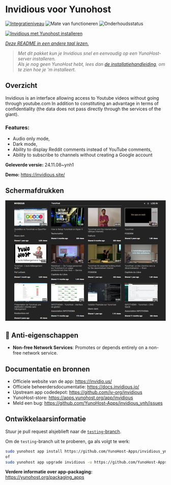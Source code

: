 <!--
NB: Deze README is automatisch gegenereerd door <https://github.com/YunoHost/apps/tree/master/tools/readme_generator>
Hij mag NIET handmatig aangepast worden.
-->

# Invidious voor Yunohost

[![Integratieniveau](https://dash.yunohost.org/integration/invidious.svg)](https://ci-apps.yunohost.org/ci/apps/invidious/) ![Mate van functioneren](https://ci-apps.yunohost.org/ci/badges/invidious.status.svg) ![Onderhoudsstatus](https://ci-apps.yunohost.org/ci/badges/invidious.maintain.svg)

[![Invidious met Yunohost installeren](https://install-app.yunohost.org/install-with-yunohost.svg)](https://install-app.yunohost.org/?app=invidious)

*[Deze README in een andere taal lezen.](./ALL_README.md)*

> *Met dit pakket kun je Invidious snel en eenvoudig op een YunoHost-server installeren.*  
> *Als je nog geen YunoHost hebt, lees dan [de installatiehandleiding](https://yunohost.org/install), om te zien hoe je 'm installeert.*

## Overzicht

Invidious is an interface allowing access to Youtube videos without going through youtube.com
In addition to constituting an advantage in terms of confidentiality (the data does not pass directly through the services of the giant).

### Features:

- Audio only mode,
- Dark mode,
- Ability to display Reddit comments instead of YouTube comments,
- Ability to subscribe to channels without creating a Google account 


**Geleverde versie:** 24.11.08~ynh1

**Demo:** <https://invidious.site/>

## Schermafdrukken

![Schermafdrukken van Invidious](./doc/screenshots/screenshot.png)

## :red_circle: Anti-eigenschappen

- **Non-free Network Services**: Promotes or depends entirely on a non-free network service.

## Documentatie en bronnen

- Officiele website van de app: <https://invidio.us/>
- Officiele beheerdersdocumentatie: <https://docs.invidious.io/>
- Upstream app codedepot: <https://github.com/iv-org/invidious>
- YunoHost-store: <https://apps.yunohost.org/app/invidious>
- Meld een bug: <https://github.com/YunoHost-Apps/invidious_ynh/issues>

## Ontwikkelaarsinformatie

Stuur je pull request alsjeblieft naar de [`testing`-branch](https://github.com/YunoHost-Apps/invidious_ynh/tree/testing).

Om de `testing`-branch uit te proberen, ga als volgt te werk:

```bash
sudo yunohost app install https://github.com/YunoHost-Apps/invidious_ynh/tree/testing --debug
of
sudo yunohost app upgrade invidious -u https://github.com/YunoHost-Apps/invidious_ynh/tree/testing --debug
```

**Verdere informatie over app-packaging:** <https://yunohost.org/packaging_apps>
